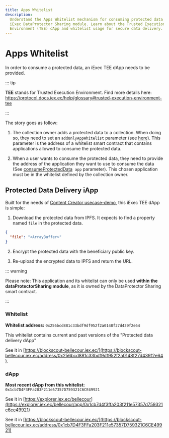 ```yaml
---
title: Apps Whitelist
description:
  Understand the Apps Whitelist mechanism for consuming protected data in the
  iExec DataProtector Sharing module. Learn about the Trusted Execution
  Environment (TEE) dApp and whitelist usage for secure data delivery.
---
```


# Apps Whitelist

In order to consume a protected data, an iExec TEE dApp needs to be provided.

::: tip

**TEE** stands for Trusted Execution Environment. Find more details here:
<https://protocol.docs.iex.ec/help/glossary#trusted-execution-environment-tee>

:::

The story goes as follow:

1. The collection owner adds a protected data to a collection. When doing so,
   they need to set an `addOnlyAppWhitelist` parameter (see
   [here](../dataProtectorSharing/collection/addToCollection.md#addonlyappwhitelist)).
   This parameter is the address of a whitelist smart contract that contains
   applications allowed to consume the protected data.

2. When a user wants to consume the protected data, they need to provide the
   address of the application they want to use to consume the data (See
   [consumeProtectedData](../dataProtectorSharing/consume/consumeProtectedData.md#app-param)
   &nbsp;`app` parameter). This chosen application must be in the whitelist
   defined by the collection owner.

## Protected Data Delivery iApp

Built for the needs of
[Content Creator usecase-demo](/overview/use-case-demo/content-creator.html),
this iExec TEE dApp is simple:

1. Download the protected data from IPFS. It expects to find a property named
   `file` in the protected data.

```json
{
  "file": "<ArrayBuffer>"
}
```

2. Encrypt the protected data with the beneficiary public key.

3. Re-upload the encrypted data to IPFS and return the URL.

::: warning

Please note: This application and its whitelist can only be used **within the
dataProtectorSharing module**, as it is owned by the DataProtector Sharing smart
contract.

:::

### Whitelist

**Whitelist address:** `0x256bcd881c33bdf9df952f2a0148f27d439f2e64`

This whitelist contains current and past versions of the "Protected data
delivery dApp"

See it in
[https://blockscout-bellecour.iex.ec/](https://blockscout-bellecour.iex.ec/address/0x256bcd881c33bdf9df952f2a0148f27d439f2e64).

### dApp

**Most recent dApp from this whitelist:**
`0x1cb7D4F3FFa203F211e57357D759321C6CE49921`

See it in
[https://explorer.iex.ec/bellecour](https://explorer.iex.ec/bellecour/app/0x1cb7d4f3ffa203f211e57357d759321c6ce49921)

See it in
[https://blockscout-bellecour.iex.ec/](https://blockscout-bellecour.iex.ec/address/0x1cb7D4F3FFa203F211e57357D759321C6CE49921)
